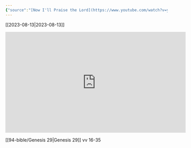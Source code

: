 ```yaml
---
{"source":"[Now I'll Praise the Lord](https://www.youtube.com/watch?v=yYvTurrZIZI)","clipped":"2023-08-13","dg-publish":true,"grade":1,"context":"Personal","type":"Resource","status":"Evergreen","topic":["Sermon"],"dateCreated":"2023-08-13","permalink":"/sermons/2023-08-13-now-i-ll-praise-the-lord/","dgPassFrontmatter":true}
---
```



[[2023-08-13\|2023-08-13]]

<iframe width="560" height="315" src="https://www.youtube.com/embed/yYvTurrZIZI" title="YouTube video player" frameborder="0" allow="accelerometer; autoplay; clipboard-write; encrypted-media; gyroscope; picture-in-picture" allowfullscreen></iframe>

[[94-bible/Genesis 29\|Genesis 29]] vv 16-35